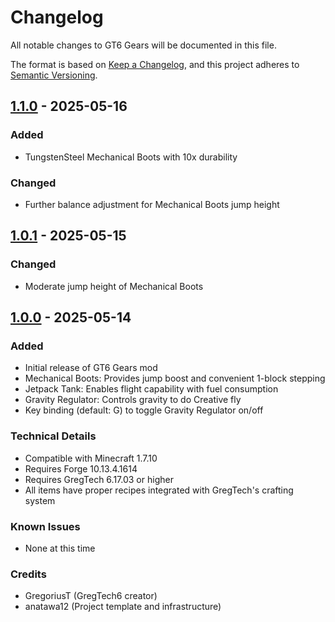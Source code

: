 # Changelog

All notable changes to GT6 Gears will be documented in this file.

The format is based on [Keep a Changelog](https://keepachangelog.com/ja/1.1.0/),
and this project adheres to [Semantic Versioning](https://semver.org/spec/v2.0.0.html).

## [1.1.0] - 2025-05-16

### Added
- TungstenSteel Mechanical Boots with 10x durability

### Changed
- Further balance adjustment for Mechanical Boots jump height

[1.1.0]: https://github.com/pluslatte/gt6gears/releases/tag/v1.1.0

## [1.0.1] - 2025-05-15

### Changed
- Moderate jump height of Mechanical Boots

[1.0.1]: https://github.com/pluslatte/gt6gears/releases/tag/v1.0.1

## [1.0.0] - 2025-05-14

### Added
- Initial release of GT6 Gears mod
- Mechanical Boots: Provides jump boost and convenient 1-block stepping
- Jetpack Tank: Enables flight capability with fuel consumption
- Gravity Regulator: Controls gravity to do Creative fly
- Key binding (default: G) to toggle Gravity Regulator on/off

### Technical Details
- Compatible with Minecraft 1.7.10
- Requires Forge 10.13.4.1614
- Requires GregTech 6.17.03 or higher
- All items have proper recipes integrated with GregTech's crafting system

### Known Issues
- None at this time

### Credits
- GregoriusT (GregTech6 creator)
- anatawa12 (Project template and infrastructure)

[1.0.0]: https://github.com/pluslatte/gt6gears/releases/tag/v1.0.0
